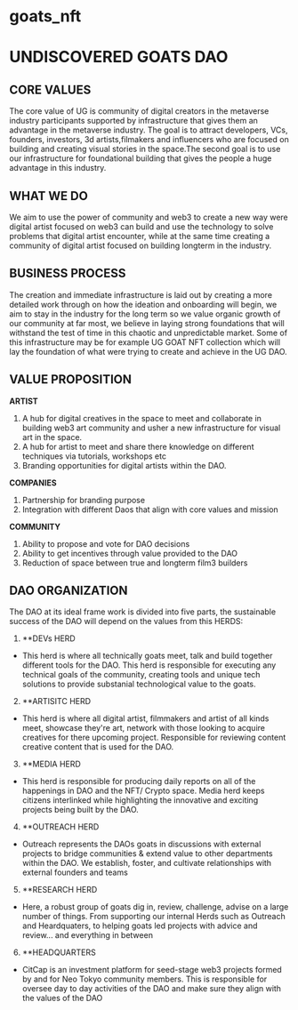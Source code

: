 # goats_nft

# UNDISCOVERED GOATS DAO
## CORE VALUES
The core value of UG is community of digital creators in the metaverse industry participants supported by infrastructure that gives them an advantage in the metaverse industry. The goal is to attract developers, VCs, founders, investors, 3d artists,filmakers and influencers who are focused on building and creating visual stories in the space.The second goal is to use our infrastructure for foundational building that gives the people a huge advantage in this industry.

## WHAT WE DO
We aim to use the power of community and web3 to create a new way were digital artist focused on web3 can build and use the technology to solve problems that digital artist encounter, while at the same time creating a community of digital artist focused on building longterm in the industry.

## BUSINESS PROCESS
The creation and immediate infrastructure is laid out by creating a more detailed work through on how the ideation and onboarding will begin, we aim to stay in the industry for the long term so we value organic growth of our community at far most, we believe in laying strong foundations that will withstand the test of time in this chaotic and unpredictable market. Some of this infrastructure may be for example UG GOAT NFT collection which will lay the foundation of what were trying to create and achieve in the UG DAO.

## VALUE PROPOSITION
**ARTIST**
1. A hub for digital creatives in the space to meet and collaborate in building web3 art community and usher a new infrastructure for visual art in the
space.
2. A hub for artist to meet and share there knowledge on different techniques via tutorials, workshops etc
3. Branding opportunities for digital artists within the DAO.


**COMPANIES**
1. Partnership for branding purpose
2. Integration with different Daos that align with core values and mission


**COMMUNITY**
1. Ability to propose and vote for DAO decisions
2. Ability to get incentives through value provided to the DAO
3. Reduction of space between true and longterm film3 builders

## DAO ORGANIZATION
The DAO at its ideal frame work is divided into five parts, the sustainable success of the DAO will
depend on the values from this HERDS:
1. **DEVs HERD
* This herd is where all technically goats meet, talk and build together different tools for the DAO. This
herd is responsible for executing any technical goals of the community, creating tools and unique tech
solutions to provide substanial technological value to the goats.

2. **ARTISITC HERD
* This herd is where all digital artist, filmmakers and artist of all kinds meet, showcase they're art, network
with those looking to acquire creatives for there upcoming project. Responsible for reviewing content
creative content that is used for the DAO.

3. **MEDIA HERD
* This herd is responsible for producing daily reports on all of the happenings in DAO and the NFT/
Crypto space. Media herd keeps citizens interlinked while highlighting the innovative and exciting
projects being built by the DAO.

4. **OUTREACH HERD
* Outreach represents the DAOs goats in discussions with external projects to bridge communities &
extend value to other departments within the DAO. We establish, foster, and cultivate relationships with
external founders and teams

5. **RESEARCH HERD
* Here, a robust group of goats dig in, review, challenge, advise on a large number of things. From
supporting our internal Herds such as Outreach and Heardquaters, to helping goats led projects with
advice and review... and everything in between

6. **HEADQUARTERS
* CitCap is an investment platform for seed-stage web3 projects formed by and for Neo Tokyo
community members. This is responsible for oversee day to day activities of the DAO and make sure
they align with the values of the DAO




